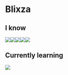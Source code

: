 # Blixza

## I know
<img src="https://ziadoua.github.io/m3-Markdown-Badges/badges/Python/python1.svg"><img src="https://ziadoua.github.io/m3-Markdown-Badges/badges/HTML/html1.svg"><img src="https://ziadoua.github.io/m3-Markdown-Badges/badges/CSS/css1.svg"><img src="https://ziadoua.github.io/m3-Markdown-Badges/badges/Git/git1.svg"><img src="https://ziadoua.github.io/m3-Markdown-Badges/badges/JSON/json1.svg">

## Currently learning
<img src="https://ziadoua.github.io/m3-Markdown-Badges/badges/GO/go1.svg">
